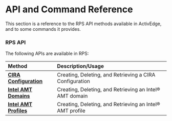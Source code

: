 # API and Command Reference

This section is a reference to the RPS API methods available in ActivEdge, and to some commands it provides.


### RPS API

The following APIs are available in RPS: 

| Method       |  Description/Usage |
   | :----------- | :------------------------ |   
   | **[CIRA Configuration](./RPSmethods/ciraconfig.md)** | Creating, Deleting, and Retrieving a CIRA Configuration |
   | **[Intel AMT Domains](./RPSmethods/domains.md)** | Creating, Deleting, and Retrieving an Intel&reg; AMT domain |
   | **[Intel AMT Profiles](./RPSmethods/profiles.md)** | Creating, Deleting, and Retrieving an Intel&reg; AMT profile |



